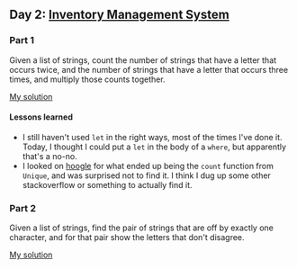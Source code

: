 ## Day 2: [Inventory Management System](problem.md)

### Part 1

Given a list of strings, count the number of strings that have a letter
that occurs twice, and the number of strings that have a letter that occurs
three times, and multiply those counts together.

[My solution](part1.hs)

#### Lessons learned

* I still haven't used `let` in the right ways, most of the times I've done it.
    Today, I thought I could put a `let` in the body of a `where`, but apparently
    that's a no-no.
* I looked on [hoogle](https://www.haskell.org/hoogle/) for what ended up being
    the `count` function from `Unique`, and was surprised not to find it. I think
    I dug up some other stackoverflow or something to actually find it.


### Part 2

Given a list of strings, find the pair of strings that are off by exactly
one character, and for that pair show the letters that don't disagree.

[My solution](part2.hs)

